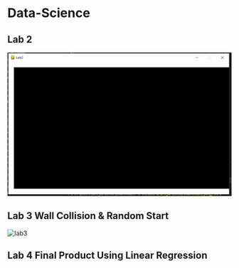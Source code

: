 # Data-Science

## Lab 2
![PNG](https://github.com/desjardinskatwit/Data-Science/blob/main/Lab2_pic.PNG)

## Lab 3 Wall Collision & Random Start
![lab3](https://user-images.githubusercontent.com/59697449/139483850-c0e713ea-c8da-4175-adb4-23e2c1d82e76.gif)

## Lab 4 Final Product Using Linear Regression


